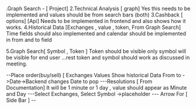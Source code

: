 .Graph Search - [ Project]
2.Technical Analysis [ graph]
Yes this needs to be implemented and values should be from search bars (both)
3.Cashback [ options] [Api]
Needs to be implemented in frontend and also shows how it works.
4.Historical Data [Exchanges , value , token, From Graph Search]
Time fields should also implemented and calendar should be implemented in from and to field

5.Graph Search[ Symbol , Token ]
Token should be visible only symbol will be visible for end user ...rest token and symbol should work as discussed in meeting.


--Place order(buy/sell) [ Exchanges Values Show historical Data From to
->Date->Backend changes Date to pop
---Resolutions [ From Documentation]
It will be 1 minute or 1 day , value should appear as Minute and Day
---Select Exchanges, Select Symbol ->placeholder
--- Arrow For [ Side Bar ] --
